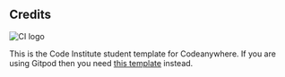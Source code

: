 
## Credits
![CI logo](https://codeinstitute.s3.amazonaws.com/fullstack/ci_logo_small.png)

This is the Code Institute student template for Codeanywhere. If you are using Gitpod then you need [this template](https://github.com/Code-Institute-Org/gitpod-full-template) instead.